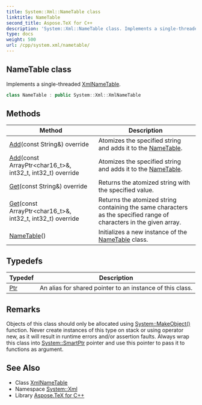 ```yaml
---
title: System::Xml::NameTable class
linktitle: NameTable
second_title: Aspose.TeX for C++
description: 'System::Xml::NameTable class. Implements a single-threaded XmlNameTable in C++.'
type: docs
weight: 500
url: /cpp/system.xml/nametable/
---
```

## NameTable class


Implements a single-threaded [XmlNameTable](../xmlnametable/).

```cpp
class NameTable : public System::Xml::XmlNameTable
```

## Methods

| Method | Description |
| --- | --- |
| [Add](./add/)(const String\&) override | Atomizes the specified string and adds it to the [NameTable](./). |
| [Add](./add/)(const ArrayPtr\<char16_t\>\&, int32_t, int32_t) override | Atomizes the specified string and adds it to the [NameTable](./). |
| [Get](./get/)(const String\&) override | Returns the atomized string with the specified value. |
| [Get](./get/)(const ArrayPtr\<char16_t\>\&, int32_t, int32_t) override | Returns the atomized string containing the same characters as the specified range of characters in the given array. |
| [NameTable](./nametable/)() | Initializes a new instance of the [NameTable](./) class. |
## Typedefs

| Typedef | Description |
| --- | --- |
| [Ptr](./ptr/) | An alias for shared pointer to an instance of this class. |
## Remarks



Objects of this class should only be allocated using [System::MakeObject()](../../system/makeobject/) function. Never create instances of this type on stack or using operator new, as it will result in runtime errors and/or assertion faults. Always wrap this class into [System::SmartPtr](../../system/smartptr/) pointer and use this pointer to pass it to functions as argument. 

## See Also

* Class [XmlNameTable](../xmlnametable/)
* Namespace [System::Xml](../)
* Library [Aspose.TeX for C++](../../)
